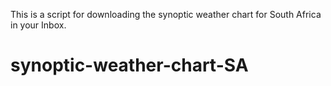 This is a script for downloading the synoptic weather chart for South Africa in your Inbox.

# synoptic-weather-chart-SA
